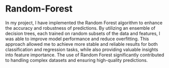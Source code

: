 # Random-Forest
In my project, I have implemented the Random Forest algorithm to enhance the accuracy and robustness of predictions. By utilizing an ensemble of decision trees, each trained on random subsets of the data and features, I was able to improve model performance and reduce overfitting. This approach allowed me to achieve more stable and reliable results for both classification and regression tasks, while also providing valuable insights into feature importance. The use of Random Forest significantly contributed to handling complex datasets and ensuring high-quality predictions.

